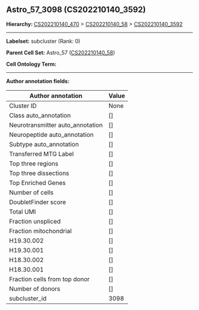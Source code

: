 ## Astro_57_3098 (CS202210140_3592)
<b>Hierarchy: </b>
[CS202210140_470](https://purl.brain-bican.org/taxonomy/CS202210140#CS202210140_470) >
[CS202210140_58](https://purl.brain-bican.org/taxonomy/CS202210140#CS202210140_58) >
[CS202210140_3592](https://purl.brain-bican.org/taxonomy/CS202210140#CS202210140_3592)

---


**Labelset:** subcluster (Rank: 0)

**Parent Cell Set:** Astro_57 ([CS202210140_58](https://purl.brain-bican.org/taxonomy/CS202210140#CS202210140_58))



**Cell Ontology Term:** 

[MARKER GENES.]: #


---

[TRANSFERRED ANNOTATIONS.]: #


[AUTHOR ANNOTATION FIELDS.]: #


**Author annotation fields:**

| Author annotation | Value |
|-------------------|-------|
|Cluster ID|None|
|Class auto_annotation|[]|
|Neurotransmitter auto_annotation|[]|
|Neuropeptide auto_annotation|[]|
|Subtype auto_annotation|[]|
|Transferred MTG Label|[]|
|Top three regions|[]|
|Top three dissections|[]|
|Top Enriched Genes|[]|
|Number of cells|[]|
|DoubletFinder score|[]|
|Total UMI|[]|
|Fraction unspliced|[]|
|Fraction mitochondrial|[]|
|H19.30.002|[]|
|H19.30.001|[]|
|H18.30.002|[]|
|H18.30.001|[]|
|Fraction cells from top donor|[]|
|Number of donors|[]|
|subcluster_id|3098|

